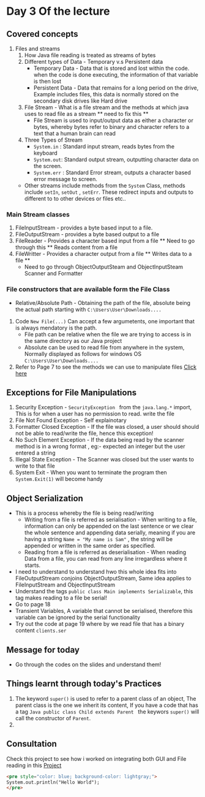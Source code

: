 # Day 3 Of the lecture
## Covered concepts
1. Files and streams
    1. How Java file reading is treated as streams of bytes
    2. Different types of Data - Temporary v.s Persistent data
        - Temporary Data - Data that is stored and lost within the code. when the code is done executing, the information of that variable is then lost
        - Persistent Data - Data that remains for a long period on the drive, Example includes files, this data is normally stored on the secondary disk drives like Hard drive 
    3. File Stream - What is a file stream and the methods at which java uses to read file as a stream ** need to fix this **
        - File Stream is used to input/output data as either a character or bytes, whereby bytes refer to binary and character refers to a text that a human brain can read
    4. Three Types of Stream 
        -  ``` System.in ``` : Standard input stream, reads bytes from the keyboard
        -  ``` System.out ```: Standard output stream, outputting character  data on the screen.
        -  ``` System.err ``` : Standard Error stream, outputs a character based error message to screen.
    - Other streams include methods from the ``` System ``` Class,  methods include ``` setIn ```, ``` setOut ``` , ``` setErr ```. These redirect inputs and outputs to different to to other devices or files etc..
### Main Stream classes
1. FileInputStream - provides a byte based input to a file.
2. FileOutputStream - provides a byte based output to a file
3. FileReader - Provides a character based input from a file ** Need to go through this ** Reads content  from a file
4. FileWritter - Provides a character output from a file ** Writes data to a file **
    - Need to go through ObjectOutputSteam and ObjectInputSteam  Scanner and Formatter
### File constructors that are available form the File Class
- Relative/Absolute Path - Obtaining the path of the file, absolute being the actual path starting with ``` C:\Users\User\Downloads.... ```
1. Code ``` New File(...) ``` Can accept a few argumetents, one important that is always mendatory is the path.
    - File path can be relative when the file we are trying to access is in the same directory as our Java project
    - Absolute can be used to read file from anywhere in the system, Normally displayed as follows for windows OS ``` C:\Users\User\Downloads.... ```
2. Refer to Page 7 to see the methods we can use to manipulate files <a href="SDN260S_2024_files_streams_object_serialization.pdf" target="_balnk">Click here </a>
## Exceptions for File Manipulations
1. Security Exception - ```SecurityException ``` from the ``` java.lang.* ``` import, This is for when a user has no permission to read. write the file
2. File Not Found Exception -  Self explainotary
3. Formatter Closed Exception - If the file was closed, a user should should not be able to read/write the file, hence this exception!
4. No Such Element Exception - If the data being read by the scanner method is in a wrong format , eg:- expected an integer but the user entered a string
5. Illegal State Exception - The Scanner was closed but the user wants to write to that file
6. System Exit - When you want to terminate the program then ``` System.Exit(1) ``` will become handy
## Object Serialization
- This is a process whereby the file is being read/writing 
    - Writing from a file is referred as serialisation - When writing to a file, information can only be appended on the last sentence or we clear the whole sentence and appending data serially, meaning if you are having a string ``` Name = "My name is Sam" ``` , the string will be appended or written in the same order as specified.
    - Reading from a file is referred as deserialisation - When reading Data from a file, you can read from any line irregardless where it starts.
- I need to understand to understand hwo this whole idea fits into FileOutputStream conjoins ObjectOutputStream, Same idea applies to FileInputStream and ObjectInputStream
- Understand the tags ``` public class Main implements Serializable ```, this tag makes reading to a file be serial!
- Go to page 18 
- Transient Variables, A variable that cannot be serialised, therefore this variable can be ignored by the serial functionality
- Try out the code at page 19 where by we read file that has a binary content ``` clients.ser ```     
## Message for today
- Go through the codes on the slides and understand them!
## Things learnt through today's Practices
1. The keyword ``` super() ``` is used to refer to a parent class of an object, The parent class is the one we inherit its content, If you have a code that has a tag ```Java
public class Child extends Parent ``` the keywors ``` super() ``` will call the constructor of ``` Parent ```.
2. 
## Consultation
Check this project to see how i worked on integrating both GUI and File reading in this <a href="https://github.com/Ivyson/Notepad-Example">Project</a>

```html
<pre style="color: blue; background-color: lightgray;">
System.out.println("Hello World");
</pre>

